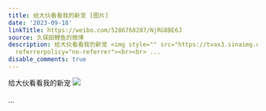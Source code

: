 ```yaml
---
title: 给大伙看看我的新宠 [图片]
date: '2023-09-18'
linkTitle: https://weibo.com/5286768287/NjRG8BE6J
source: 久保田鲤鱼的微博
description: 给大伙看看我的新宠 <img style="" src="https://tvax3.sinaimg.cn/large/005LMJWfgy1hi0rx812wej30zk0j3q5s.jpg"
  referrerpolicy="no-referrer"><br><br> ...
disable_comments: true
---
```

给大伙看看我的新宠 <img style="" src="https://tvax3.sinaimg.cn/large/005LMJWfgy1hi0rx812wej30zk0j3q5s.jpg" referrerpolicy="no-referrer"><br><br> ...